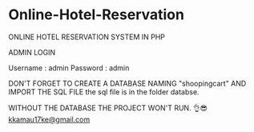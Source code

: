 # Online-Hotel-Reservation
ONLINE HOTEL RESERVATION SYSTEM IN PHP

ADMIN LOGIN 

Username : admin
Password : admin



DON'T FORGET TO CREATE A DATABASE NAMING "shoopingcart" AND IMPORT THE SQL FILE the sql file is in the folder databse.

WITHOUT THE DATABASE THE PROJECT WON'T RUN.
👌😎
kkamau17ke@gmail.com
